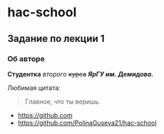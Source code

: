 # hac-school
## Задание по лекции 1
### Об авторе
**Студентка** *второго* ~~курса~~ ***ЯрГУ им. Демидова.***

Любимая цитата:
>Главное, что ты веришь.
* <https://github.com>
* <https://github.com/PolinaGuseva21/hac-school>
